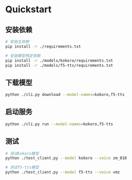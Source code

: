 # Quickstart

## 安装依赖
```bash
# 安装主依赖
pip install -r ./requirements.txt

# 安装模型特定依赖
pip install -r ./models/kokoro/requirements.txt
pip install -r ./models/f5-tts/requirements.txt
```

## 下载模型
```bash
python ./cli.py download --model-names=kokoro,f5-tts
```

## 启动服务
```bash
python ./cli.py run --model-names=kokoro,f5-tts
```

## 测试
```bash
# 测试kokoro模型
python ./test_client.py --model kokoro --voice zm_010

# 测试f5-tts模型
python ./test_client.py --model f5-tts --voice vmz
```